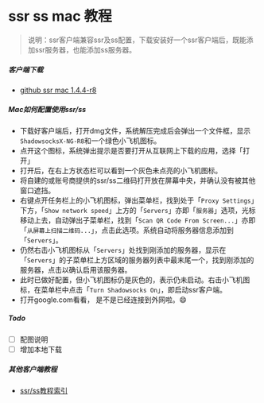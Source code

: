 # ssr ss mac 教程
> 说明：ssr客户端兼容ssr及ss配置，下载安装好一个ssr客户端后，既能添加ssr服务器，也能添加ss服务器。


##### 客户端下载
 - [github ssr mac 1.4.4-r8](https://github.com/qinyuhang/ShadowsocksX-NG-R/releases/download/1.4.4-r8/ShadowsocksX-NG-R8.dmg)

 
##### Mac如何配置使用ssr/ss
  - 下载好客户端后，打开dmg文件，系统解压完成后会弹出一个文件框，显示`ShadowsocksX-NG-R8`和一个绿色小飞机图标。
  - 点开这个图标，系统弹出提示是否要打开从互联网上下载的应用，选择「打开」
  - 打开后，在右上方状态栏可以看到一个灰色未点亮的小飞机图标。
  - 将自建的或账号商提供的ssr/ss二维码打开放在屏幕中央，并确认没有被其他窗口遮挡。
  - 右键点开任务栏上的小飞机图标，弹出菜单栏，找到处于「`Proxy Settings`」下方，「`Show network speed`」上方的「`Servers`」亦即「`服务器`」选项，光标移动上去，自动弹出子菜单栏，找到「`Scan QR Code From Screen...`」亦即「`从屏幕上扫描二维码...`」，点击此选项。系统自动将服务器信息添加到「`Servers`」。
  - 仍然右击小飞机图标从「`Servers`」处找到刚添加的服务器，显示在「`Servers`」的子菜单栏上方区域的服务器列表中最末尾一个，找到刚添加的服务器，点击以确认启用该服务器。
  - 此时已做好配置，但小飞机图标仍是灰色的，表示仍未启动。右击小飞机图标，在菜单栏中点击「`Turn Shadowsocks On`」，即启动ssr客户端。
  - 打开google.com看看， 是不是已经连接到外网啦。😄
 
 
##### Todo
 - [ ] 配图说明
 - [ ] 增加本地下载
 
 ##### 其他客户端教程
 - [ssr/ss教程索引](./ssr_ss_tutorial_教程.md)
